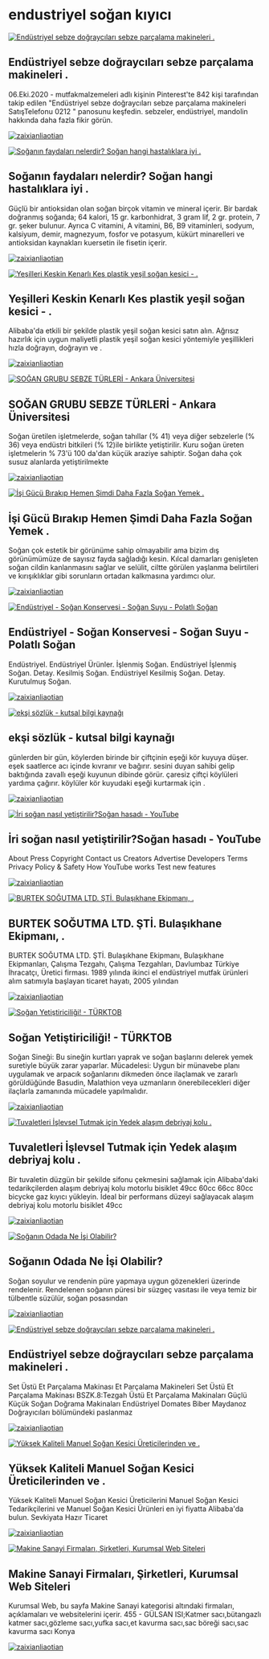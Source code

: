 # endustriyel soğan kıyıcı
<a href="https://mnn.zoosnet.net/LR/Chatpre.aspx?id=MNN94995150&p=https://topgrinding.com/" target="_blank">![Endüstriyel sebze doğraycıları sebze parçalama makineleri .](https://github.com/technlg/images/blob/main/12.jpg)</a>
## Endüstriyel sebze doğraycıları sebze parçalama makineleri .
06.Eki.2020 - mutfakmalzemeleri adlı kişinin Pinterest'te 842 kişi tarafından takip edilen "Endüstriyel sebze doğraycıları sebze parçalama makineleri SatışTelefonu 0212 " panosunu keşfedin. sebzeler, endüstriyel, mandolin hakkında daha fazla fikir görün.
<a href="https://mnn.zoosnet.net/LR/Chatpre.aspx?id=MNN94995150&p=https://topgrinding.com/" target="_blank"><img src="https://github.com/technlg/images/raw/main/chat11.jpg" alt="zaixianliaotian"/></a><a href="//whatsapp.shibangsoft.com/WhatsApp.php" ><img src="https://github.com/technlg/images/raw/main/chat11.png" alt=""></a>
<a href="https://mnn.zoosnet.net/LR/Chatpre.aspx?id=MNN94995150&p=https://topgrinding.com/" target="_blank">![Soğanın faydaları nelerdir? Soğan hangi hastalıklara iyi .](https://github.com/technlg/images/blob/main/31.jpg)</a>
## Soğanın faydaları nelerdir? Soğan hangi hastalıklara iyi .
Güçlü bir antioksidan olan soğan birçok vitamin ve mineral içerir. Bir bardak doğranmış soğanda; 64 kalori, 15 gr. karbonhidrat, 3 gram lif, 2 gr. protein, 7 gr. şeker bulunur. Ayrıca C vitamini, A vitamini, B6, B9 vitaminleri, sodyum, kalsiyum, demir, magnezyum, fosfor ve potasyum, kükürt minarelleri ve antioksidan kaynakları kuersetin ile fisetin içerir.
<a href="https://mnn.zoosnet.net/LR/Chatpre.aspx?id=MNN94995150&p=https://topgrinding.com/" target="_blank"><img src="https://github.com/technlg/images/raw/main/chat11.jpg" alt="zaixianliaotian"/></a><a href="//whatsapp.shibangsoft.com/WhatsApp.php" ><img src="https://github.com/technlg/images/raw/main/chat11.png" alt=""></a>
<a href="https://mnn.zoosnet.net/LR/Chatpre.aspx?id=MNN94995150&p=https://topgrinding.com/" target="_blank">![Yeşilleri Keskin Kenarlı Kes plastik yeşil soğan kesici - .](https://github.com/technlg/images/blob/main/41.jpg)</a>
## Yeşilleri Keskin Kenarlı Kes plastik yeşil soğan kesici - .
Alibaba'da etkili bir şekilde plastik yeşil soğan kesici satın alın. Ağrısız hazırlık için uygun maliyetli plastik yeşil soğan kesici yöntemiyle yeşillikleri hızla doğrayın, doğrayın ve .
<a href="https://mnn.zoosnet.net/LR/Chatpre.aspx?id=MNN94995150&p=https://topgrinding.com/" target="_blank"><img src="https://github.com/technlg/images/raw/main/chat11.jpg" alt="zaixianliaotian"/></a><a href="//whatsapp.shibangsoft.com/WhatsApp.php" ><img src="https://github.com/technlg/images/raw/main/chat11.png" alt=""></a>
<a href="https://mnn.zoosnet.net/LR/Chatpre.aspx?id=MNN94995150&p=https://topgrinding.com/" target="_blank">![SOĞAN GRUBU SEBZE TÜRLERİ - Ankara Üniversitesi](https://github.com/technlg/images/blob/main/19.jpg)</a>
## SOĞAN GRUBU SEBZE TÜRLERİ - Ankara Üniversitesi
Soğan üretilen işletmelerde, soğan tahıllar (% 41) veya diğer sebzelerle (% 36) veya endüstri bitkileri (% 12)ile birlikte yetiştirilir. Kuru soğan üreten işletmelerin % 73'ü 100 da'dan küçük araziye sahiptir. Soğan daha çok susuz alanlarda yetiştirilmekte
<a href="https://mnn.zoosnet.net/LR/Chatpre.aspx?id=MNN94995150&p=https://topgrinding.com/" target="_blank"><img src="https://github.com/technlg/images/raw/main/chat11.jpg" alt="zaixianliaotian"/></a><a href="//whatsapp.shibangsoft.com/WhatsApp.php" ><img src="https://github.com/technlg/images/raw/main/chat11.png" alt=""></a>
<a href="https://mnn.zoosnet.net/LR/Chatpre.aspx?id=MNN94995150&p=https://topgrinding.com/" target="_blank">![İşi Gücü Bırakıp Hemen Şimdi Daha Fazla Soğan Yemek .](https://github.com/technlg/images/blob/main/20.jpg)</a>
## İşi Gücü Bırakıp Hemen Şimdi Daha Fazla Soğan Yemek .
Soğan çok estetik bir görünüme sahip olmayabilir ama bizim dış görünümümüze de sayısız fayda sağladığı kesin. Kılcal damarları genişleten soğan cildin kanlanmasını sağlar ve selülit, ciltte görülen yaşlanma belirtileri ve kırışıklıklar gibi sorunların ortadan kalkmasına yardımcı olur.
<a href="https://mnn.zoosnet.net/LR/Chatpre.aspx?id=MNN94995150&p=https://topgrinding.com/" target="_blank"><img src="https://github.com/technlg/images/raw/main/chat11.jpg" alt="zaixianliaotian"/></a><a href="//whatsapp.shibangsoft.com/WhatsApp.php" ><img src="https://github.com/technlg/images/raw/main/chat11.png" alt=""></a>
<a href="https://mnn.zoosnet.net/LR/Chatpre.aspx?id=MNN94995150&p=https://topgrinding.com/" target="_blank">![Endüstriyel - Soğan Konservesi - Soğan Suyu - Polatlı Soğan](https://github.com/technlg/images/blob/main/63.jpg)</a>
## Endüstriyel - Soğan Konservesi - Soğan Suyu - Polatlı Soğan
Endüstriyel. Endüstriyel Ürünler. İşlenmiş Soğan. Endüstriyel İşlenmiş Soğan. Detay. Kesilmiş Soğan. Endüstriyel Kesilmiş Soğan. Detay. Kurutulmuş Soğan.
<a href="https://mnn.zoosnet.net/LR/Chatpre.aspx?id=MNN94995150&p=https://topgrinding.com/" target="_blank"><img src="https://github.com/technlg/images/raw/main/chat11.jpg" alt="zaixianliaotian"/></a><a href="//whatsapp.shibangsoft.com/WhatsApp.php" ><img src="https://github.com/technlg/images/raw/main/chat11.png" alt=""></a>
<a href="https://mnn.zoosnet.net/LR/Chatpre.aspx?id=MNN94995150&p=https://topgrinding.com/" target="_blank">![ekşi sözlük - kutsal bilgi kaynağı](https://github.com/technlg/images/blob/main/22.jpg)</a>
## ekşi sözlük - kutsal bilgi kaynağı
günlerden bir gün, köylerden birinde bir çiftçinin eşeği kör kuyuya düşer. eşek saatlerce acı içinde kıvranır ve bağırır. sesini duyan sahibi gelip baktığında zavallı eşeği kuyunun dibinde görür. çaresiz çiftçi köylüleri yardıma çağırır. köylüler kör kuyudaki eşeği kurtarmak için .
<a href="https://mnn.zoosnet.net/LR/Chatpre.aspx?id=MNN94995150&p=https://topgrinding.com/" target="_blank"><img src="https://github.com/technlg/images/raw/main/chat11.jpg" alt="zaixianliaotian"/></a><a href="//whatsapp.shibangsoft.com/WhatsApp.php" ><img src="https://github.com/technlg/images/raw/main/chat11.png" alt=""></a>
<a href="https://mnn.zoosnet.net/LR/Chatpre.aspx?id=MNN94995150&p=https://topgrinding.com/" target="_blank">![İri soğan nasıl yetiştirilir?Soğan hasadı - YouTube](https://github.com/technlg/images/blob/main/23.jpg)</a>
## İri soğan nasıl yetiştirilir?Soğan hasadı - YouTube
About Press Copyright Contact us Creators Advertise Developers Terms Privacy Policy & Safety How YouTube works Test new features
<a href="https://mnn.zoosnet.net/LR/Chatpre.aspx?id=MNN94995150&p=https://topgrinding.com/" target="_blank"><img src="https://github.com/technlg/images/raw/main/chat11.jpg" alt="zaixianliaotian"/></a><a href="//whatsapp.shibangsoft.com/WhatsApp.php" ><img src="https://github.com/technlg/images/raw/main/chat11.png" alt=""></a>
<a href="https://mnn.zoosnet.net/LR/Chatpre.aspx?id=MNN94995150&p=https://topgrinding.com/" target="_blank">![BURTEK SOĞUTMA LTD. ŞTİ. Bulaşıkhane Ekipmanı, .](https://github.com/technlg/images/blob/main/42.jpg)</a>
## BURTEK SOĞUTMA LTD. ŞTİ. Bulaşıkhane Ekipmanı, .
BURTEK SOĞUTMA LTD. ŞTİ. Bulaşıkhane Ekipmanı, Bulaşıkhane Ekipmanları, Çalışma Tezgahı, Çalışma Tezgahları, Davlumbaz Türkiye İhracatçı, Üretici firması. 1989 yılında ikinci el endüstriyel mutfak ürünleri alım satımıyla başlayan ticaret hayatı, 2005 yılından 
<a href="https://mnn.zoosnet.net/LR/Chatpre.aspx?id=MNN94995150&p=https://topgrinding.com/" target="_blank"><img src="https://github.com/technlg/images/raw/main/chat11.jpg" alt="zaixianliaotian"/></a><a href="//whatsapp.shibangsoft.com/WhatsApp.php" ><img src="https://github.com/technlg/images/raw/main/chat11.png" alt=""></a>
<a href="https://mnn.zoosnet.net/LR/Chatpre.aspx?id=MNN94995150&p=https://topgrinding.com/" target="_blank">![Soğan Yetiştiriciliği! - TÜRKTOB](https://github.com/technlg/images/blob/main/61.jpg)</a>
## Soğan Yetiştiriciliği! - TÜRKTOB
Soğan Sineği: Bu sineğin kurtları yaprak ve soğan başlarını delerek yemek suretiyle büyük zarar yaparlar. Mücadelesi: Uygun bir münavebe planı uygulamak ve arpacık soğanlarını dikmeden önce ilaçlamak ve zararlı görüldüğünde Basudin, Malathion veya uzmanların önerebilecekleri diğer ilaçlarla zamanında mücadele yapılmalıdır.
<a href="https://mnn.zoosnet.net/LR/Chatpre.aspx?id=MNN94995150&p=https://topgrinding.com/" target="_blank"><img src="https://github.com/technlg/images/raw/main/chat11.jpg" alt="zaixianliaotian"/></a><a href="//whatsapp.shibangsoft.com/WhatsApp.php" ><img src="https://github.com/technlg/images/raw/main/chat11.png" alt=""></a>
<a href="https://mnn.zoosnet.net/LR/Chatpre.aspx?id=MNN94995150&p=https://topgrinding.com/" target="_blank">![Tuvaletleri İşlevsel Tutmak için Yedek alaşım debriyaj kolu .](https://github.com/technlg/images/blob/main/16.jpg)</a>
## Tuvaletleri İşlevsel Tutmak için Yedek alaşım debriyaj kolu .
Bir tuvaletin düzgün bir şekilde sifonu çekmesini sağlamak için Alibaba'daki tedarikçilerden alaşım debriyaj kolu motorlu bisiklet 49cc 60cc 66cc 80cc bicycke gaz kıyıcı yükleyin. İdeal bir performans düzeyi sağlayacak alaşım debriyaj kolu motorlu bisiklet 49cc 
<a href="https://mnn.zoosnet.net/LR/Chatpre.aspx?id=MNN94995150&p=https://topgrinding.com/" target="_blank"><img src="https://github.com/technlg/images/raw/main/chat11.jpg" alt="zaixianliaotian"/></a><a href="//whatsapp.shibangsoft.com/WhatsApp.php" ><img src="https://github.com/technlg/images/raw/main/chat11.png" alt=""></a>
<a href="https://mnn.zoosnet.net/LR/Chatpre.aspx?id=MNN94995150&p=https://topgrinding.com/" target="_blank">![Soğanın Odada Ne İşi Olabilir?](https://github.com/technlg/images/blob/main/8.jpg)</a>
## Soğanın Odada Ne İşi Olabilir?
Soğan soyulur ve rendenin püre yapmaya uygun gözenekleri üzerinde rendelenir. Rendelenen soğanın püresi bir süzgeç vasıtası ile veya temiz bir tülbentle süzülür, soğan posasından 
<a href="https://mnn.zoosnet.net/LR/Chatpre.aspx?id=MNN94995150&p=https://topgrinding.com/" target="_blank"><img src="https://github.com/technlg/images/raw/main/chat11.jpg" alt="zaixianliaotian"/></a><a href="//whatsapp.shibangsoft.com/WhatsApp.php" ><img src="https://github.com/technlg/images/raw/main/chat11.png" alt=""></a>
<a href="https://mnn.zoosnet.net/LR/Chatpre.aspx?id=MNN94995150&p=https://topgrinding.com/" target="_blank">![Endüstriyel sebze doğraycıları sebze parçalama makineleri .](https://github.com/technlg/images/blob/main/54.jpg)</a>
## Endüstriyel sebze doğraycıları sebze parçalama makineleri .
Set Üstü Et Parçalama Makinası Et Parçalama Makineleri Set Üstü Et Parçalama Makinası BSZK.8:Tezgah Üstü Et Parçalama Makinaları Güçlü Küçük Soğan Doğrama Makinaları Endüstriyel Domates Biber Maydanoz Doğrayıcıları bölümündeki paslanmaz
<a href="https://mnn.zoosnet.net/LR/Chatpre.aspx?id=MNN94995150&p=https://topgrinding.com/" target="_blank"><img src="https://github.com/technlg/images/raw/main/chat11.jpg" alt="zaixianliaotian"/></a><a href="//whatsapp.shibangsoft.com/WhatsApp.php" ><img src="https://github.com/technlg/images/raw/main/chat11.png" alt=""></a>
<a href="https://mnn.zoosnet.net/LR/Chatpre.aspx?id=MNN94995150&p=https://topgrinding.com/" target="_blank">![Yüksek Kaliteli Manuel Soğan Kesici Üreticilerinden ve .](https://github.com/technlg/images/blob/main/51.jpg)</a>
## Yüksek Kaliteli Manuel Soğan Kesici Üreticilerinden ve .
Yüksek Kaliteli Manuel Soğan Kesici Üreticilerini Manuel Soğan Kesici Tedarikçilerini ve Manuel Soğan Kesici Ürünleri en iyi fiyatta Alibaba'da bulun. Sevkiyata Hazır Ticaret
<a href="https://mnn.zoosnet.net/LR/Chatpre.aspx?id=MNN94995150&p=https://topgrinding.com/" target="_blank"><img src="https://github.com/technlg/images/raw/main/chat11.jpg" alt="zaixianliaotian"/></a><a href="//whatsapp.shibangsoft.com/WhatsApp.php" ><img src="https://github.com/technlg/images/raw/main/chat11.png" alt=""></a>
<a href="https://mnn.zoosnet.net/LR/Chatpre.aspx?id=MNN94995150&p=https://topgrinding.com/" target="_blank">![Makine Sanayi Firmaları, Şirketleri, Kurumsal Web Siteleri](https://github.com/technlg/images/blob/main/46.jpg)</a>
## Makine Sanayi Firmaları, Şirketleri, Kurumsal Web Siteleri
Kurumsal Web, bu sayfa Makine Sanayi kategorisi altındaki firmaları, açıklamaları ve websitelerini içerir. 455 - GÜLSAN ISI;Katmer sacı,bütangazlı katmer sacı,gözleme sacı,yufka sacı,et kavurma sacı,sac böreği sacı,sac kavurma sacı Konya
<a href="https://mnn.zoosnet.net/LR/Chatpre.aspx?id=MNN94995150&p=https://topgrinding.com/" target="_blank"><img src="https://github.com/technlg/images/raw/main/chat11.jpg" alt="zaixianliaotian"/></a><a href="//whatsapp.shibangsoft.com/WhatsApp.php" ><img src="https://github.com/technlg/images/raw/main/chat11.png" alt=""></a>
